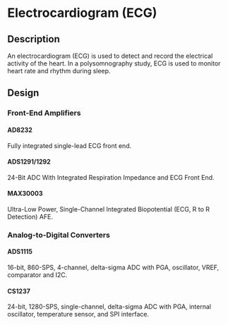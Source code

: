 # Electrocardiogram (ECG)

## Description

An electrocardiogram (ECG) is used to detect and record the electrical activity 
of the heart. In a polysomnography study, ECG is used to monitor heart rate and
rhythm during sleep.

## Design

### Front-End Amplifiers

#### AD8232

Fully integrated single-lead ECG front end.

#### ADS1291/1292

24-Bit ADC With Integrated Respiration Impedance and ECG Front End.

#### MAX30003

Ultra-Low Power, Single-Channel Integrated Biopotential (ECG, R to R Detection) AFE.

### Analog-to-Digital Converters

#### ADS1115

16-bit, 860-SPS, 4-channel, delta-sigma ADC with PGA, oscillator, VREF, comparator and I2C.

#### CS1237

24-bit, 1280-SPS, single-channel, delta-sigma ADC with PGA, internal oscillator, temperature sensor, and SPI interface.